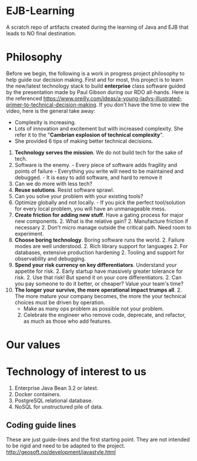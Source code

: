 # EJB-Learning
A scratch repo of artifacts created during the learning of Java and EJB that leads to NO final destination.

# Philosophy
Before we begin, the following is a work in progress project philosophy to help guide our decision making.  First and for most, this project is to learn the new/latest technology stack to build **enterprise** class software guided by the presentation made by Paul Gibson during our RDO all-hands.  Here is the referenced https://www.oreilly.com/ideas/a-young-ladys-illustrated-primer-to-technical-decision-making.  If you don't have the time to view the video, here is the general take away:

* Complexity is increasing.
* Lots of innovation and excitement but with increased complexity.  She refer it to the "**Cambrian explosion of technical complexity**".
* She provided 6 tips of making better technical decisions.

1. **Technology serves the mission**.  We do not build tech for the sake of tech.
  2. Software is the enemy.
    - Every piece of software adds fragility and points of failure
    - Everything you write will need to be maintained and debugged.
    - It is easy to add software, and hard to remove it
  2. Can we do more with less tech?
1. **Reuse solutions**. Resist software sprawl.
  2. Can you solve your problem with your existing tools?
  2. Optimize globally and not locally.
    - If you pick the perfect tool/solution for every local problem, you will have an unmanageable mess.
1. **Create friction for adding new stuff**.  Have a gating process for major new components.
   2. What is the relative gain?
   2. Manufacture friction if necessary
   2. Don't micro manage outside the critical path.  Need room to experiment.
1. **Choose boring technology**.  Boring software runs the world.
   2. Failure modes are well understood.
   2. Rich library support for languages
   2. For databases, extensive production hardening
   2. Tooling and support for observability and debugging.
1. **Spend your risk currency on key differentiators**.  Understand your appetite for risk.
   2. Early startup have massively greater tolerance for risk.
   2. Use that risk! But spend it on your core differentiators.
   2. Can you pay someone to do it better, or cheaper?  Value your team's time?
1. **The longer your survive, the more operational impact trumps all**.
   2. The more mature your company becomes, the more the your technical choices must be driven by operation.
      - Make as many ops problem as possible not your problem.
   2. Celebrate the engineer who remove code, deprecate, and refactor, as much as those who add features.

# Our values

# Technology of interest to us
1. Enterprise Java Bean 3.2 or latest.
2. Docker containers.
3. PostgreSQL relational database.
4. NoSQL for unstructured pile of data.


## Coding guide lines
These are just guide-lines and the first starting point.  They are not intended to be rigid and need to be adapted to the project.
http://geosoft.no/development/javastyle.html

